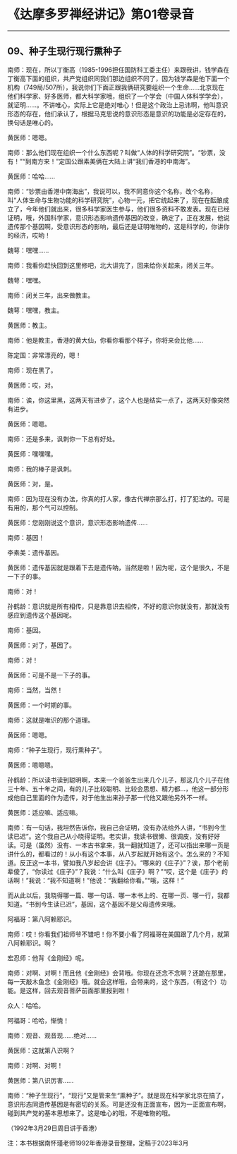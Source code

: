 # 《达摩多罗禅经讲记》第01卷录音

------

## 09、种子生现行现行熏种子

南师：现在，所以丁衡高（1985-1996担任国防科工委主任）来跟我讲，钱学森在丁衡高下面的组织，共产党组织同我们那边组织不同了，因为钱学森是他下面一个机构（749局/507所），我说你们下面正跟我俩研究要组织一个生命……北京现在他们科学家、好多医师，都大科学家哦，组织了一个学会（中国人体科学学会），就证明……。不讲唯心，实际上它是绝对唯心！但是这个政治上忌讳啊，他叫意识形态的存在，他们承认了，根据马克思说的意识形态是意识的功能是必定存在的，换句话是唯心的。

黄医师：嗯嗯。

南师：那么他们现在组织一个什么东西呢？叫做“人体的科学研究院”。“钞票，没有！”“到南方来！”定国公跟素美俩在大陆上讲“我们香港的中南海”。

黄医师：哈哈……

南师：“钞票由香港中南海出”，我说可以，我不同意你这个名称，改个名称，叫“人体生命与生物功能的科学研究院”，心物一元，把它统起来了，现在在酝酿成立了，今年他们就出来，很多科学家医生参与，他们很多资料不敢发表。现在已经证明，哦，外国科学家，意识形态影响遗传基因的改变，确定了，正在发展，他说遗传那个基因啊，受意识形态的影响，最后还是证明唯物的，这是科学的，你讲你的经济，哎哟！

魏萼：嘿嘿……

南师：我看你赶快回到这里修吧，北大讲完了，回来给你关起来，闭关三年。

魏萼：嘿嘿。

南师：闭关三年，出来做教主。

魏萼：嘿嘿，教主。

黄医师：教主。

南师：他是教主，香港的黄大仙，你看你看那个样子，你将来会比他……

陈定国：非常漂亮的，嗯！

南师：现在黑了。

黄医师：哎，对。

南师：诶，你这里黑，这两天有进步了，这个人也是结实一点了，这两天好像突然有进步。

黄医师：嗯嗯。

南师：还是多来，讽刺你一下总有好处。

黄医师：嘿嘿嘿。

南师：我的棒子是讽刺。

黄医师：对，是。

南师：因为现在没有办法，你真的打人家，像古代禅宗那么打，打了犯法的。可是有用的，那个气可以控制。

黄医师：您刚刚说这个意识，意识形态影响遗传……

南师：基因！

李素美：遗传基因。

黄医师：遗传基因就是跟着下去是遗传呐，当然是啦！因为呢，这个是很久，不是一下子的事。

南师：对！

孙鹤龄：意识就是所有相传，只是靠意识去相传，不好的意识你就没有，那就没有感应到遗传这个基因呢。

南师：基因。

黄医师：对了，基因了。

南师：对！

黄医师：可是不是一下子的事。

南师：当然，当然！

黄医师：一个时期的事。

南师：这就是唯识的那个道理。

黄医师：嗯嗯。

南师：“种子生现行，现行熏种子”。

黄医师：嗯嗯嗯。

孙鹤龄：所以读书读到聪明啊，本来一个爸爸生出来几个儿子，那这几个儿子在他三十年、五十年之间，有的儿子比较聪明、比较会思想、精力都…，他这一部分形成他自己里面的作为遗传，对于他生出来孙子那一代他又跟他另外不一样。

黄医师：适应嘛、适应嘛。

南师：有一句话，我坦然告诉你，我自己会证明，没有办法给外人讲，“书到今生读已迟”。这个我自己从小晓得证明。老实讲，我读书很懒、很调皮，没有好好读。可是（虽然）没有、一本古书拿来，我一翻就知道了，还可以指出来哪一页是讲什么的，都看过的！从小有这个本事，从八岁起就开始有这个。怎么来的？不知道。反正这一本书，譬如我八岁起会讲《庄子》。“哪来的《庄子》”？诶，那个老前辈傻了，“你读过《庄子》”？我说：“什么叫《庄子》啊？”“哎，这个是《庄子》的话啊！”我说：“我不知道啊！”他说：“我翻给你看。”“哦，这样！”

而从此以后，我晓得哪一篇、哪一句话、哪一本书上的、在哪一页、哪一行，我都知道。“书到今生读已迟”，基因，这个基因不是父母遗传来哦。

阿福哥：第八阿赖耶识。

南师：哎！你看我们祖师爷不错吧！你不要小看了阿福哥在美国跟了几个月，就第八阿赖耶识。啊？

宏忍师：他背《金刚经》呢。

南师：对啊、对啊！而且他《金刚经》会背哦。你现在还念不念啊？还跪在那里，每一天敲木鱼念《金刚经》哦。就会这样哦，会带来的，这个东西，（有这个）功能。是这样，回去观音菩萨前面那里报到啦！

众人：哈哈。

阿福哥：哈哈，惭愧！

南师：观音、观音现……绝对……

黄医师：这就第八识啊？

南师：对啊、对啊！

黄医师：第八识厉害……

南师：“种子生现行”，“现行”又是管来生“熏种子”。就是现在科学家北京在搞了，意识形态同遗传基因是有密切的关系。可是还没有正面宣布，因为一正面宣布啊，碰到共产党的基本思想来了。这是唯心的哦，不是唯物的哦。

（1992年3月29日周日讲于香港）

注：本书根据南怀瑾老师1992年香港录音整理，定稿于2023年3月


